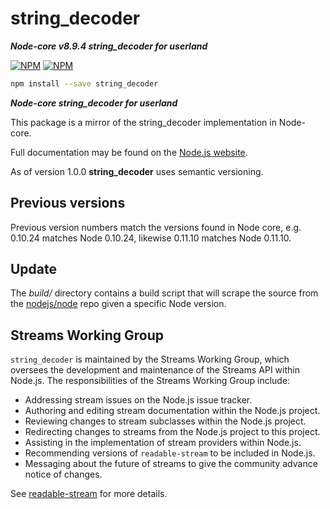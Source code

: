 # string_decoder

***Node-core v8.9.4 string_decoder for userland***

[![NPM](https://nodei.co/npm/string_decoder.png?downloads=true&downloadRank=true)](https://nodei.co/npm/string_decoder/)
[![NPM](https://nodei.co/npm-dl/string_decoder.png?&months=6&height=3)](https://nodei.co/npm/string_decoder/)

```bash
npm install --save string_decoder
```

***Node-core string_decoder for userland***

This package is a mirror of the string_decoder implementation in Node-core.

Full documentation may be found on the [Node.js website](https://nodejs.org/dist/v8.9.4/docs/api/).

As of version 1.0.0 **string_decoder** uses semantic versioning.

## Previous versions

Previous version numbers match the versions found in Node core, e.g. 0.10.24 matches Node 0.10.24,
likewise 0.11.10 matches Node 0.11.10.

## Update

The *build/* directory contains a build script that will scrape the source from
the [nodejs/node](https://github.com/nodejs/node) repo given a specific Node version.

## Streams Working Group

`string_decoder` is maintained by the Streams Working Group, which oversees the development and
maintenance of the Streams API within Node.js. The responsibilities of the Streams Working Group
include:

* Addressing stream issues on the Node.js issue tracker.
* Authoring and editing stream documentation within the Node.js project.
* Reviewing changes to stream subclasses within the Node.js project.
* Redirecting changes to streams from the Node.js project to this project.
* Assisting in the implementation of stream providers within Node.js.
* Recommending versions of `readable-stream` to be included in Node.js.
* Messaging about the future of streams to give the community advance notice of changes.

See [readable-stream](https://github.com/nodejs/readable-stream) for more details.
